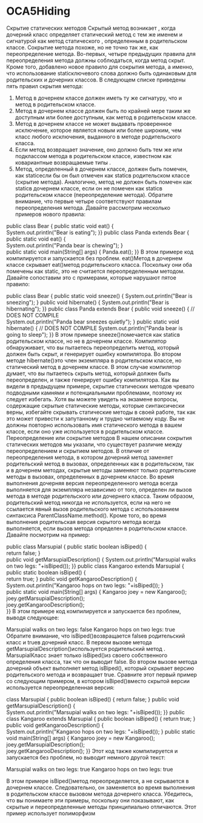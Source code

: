 # OCA5Hiding

Скрытие статических методов
Скрытый метод возникает , когда дочерний класс определяет статический метод с тем же именем и сигнатурой как метод статического , определенным в родительском классе.
Сокрытие метода похоже, но не точно так же, как переопределение метода. Во-первых, четыре предыдущих правила для переопределения метода должны соблюдаться, когда метод скрыт.
Кроме того, добавлено новое правило для сокрытия метода, а именно, что использование staticключевого слова должно быть одинаковым для родительских и дочерних классов.
В следующем списке приведены пять правил скрытия метода:
1.	Метод в дочернем классе должен иметь ту же сигнатуру, что и метод в родительском классе.
2.	Метод в дочернем классе должен быть по крайней мере таким же доступным или более доступным, как метод в родительском классе.
3.	Метод в дочернем классе не может выдавать проверенное исключение, которое является новым или более широким, чем класс любого исключения,
выданного в методе родительского класса.
4.	Если метод возвращает значение, оно должно быть тем же или подклассом метода в родительском классе, известном как ковариантные возвращаемые типы .
5.	Метод, определенный в дочернем классе, должен быть помечен, как staticесли бы он был отмечен как staticв родительском классе (скрытие метода). 
Аналогично, метод не должен быть помечен как staticв дочернем классе, если он не помечен как staticв родительском классе (переопределение метода).
Обратите внимание, что первые четыре соответствуют правилам переопределения метода.
Давайте рассмотрим несколько примеров нового правила:

public class Bear { 
 public static void eat() {  
  System.out.println("Bear is eating");
  }}
public class Panda extends Bear {
  public static void eat() {  
  System.out.println("Panda bear is chewing");
  }  
public static void main(String[] args) { 
   Panda.eat(); 
 }}
В этом примере код компилируется и запускается без проблем. eat()Метод в дочернем классе скрывает eat()метод родительского класса.
Поскольку они оба помечены как static, это не считается переопределенным методом. Давайте сопоставим это с примерами, которые нарушают пятое правило:

public class Bear { 
 public static void sneeze() { 
   System.out.println("Bear is sneezing");
  } 
 public void hibernate() { 
   System.out.println("Bear is hibernating"); 
 }}
public class Panda extends Bear { 
 public void sneeze() {  // DOES NOT COMPILE  
  System.out.println("Panda bear sneezes quietly"); 
 }
  public static void hibernate() {  // DOES NOT COMPILE
    System.out.println("Panda bear is going to sleep"); 
 }}
В этом примере sneeze()помечается как staticв родительском классе, но не в дочернем классе.
Компилятор обнаруживает, что вы пытаетесь переопределить метод, который должен быть скрыт, и генерирует ошибку компилятора.
Во втором методе hibernate()это член экземпляра в родительском классе, но статический метод в дочернем классе. В этом случае компилятор думает, 
что вы пытаетесь скрыть метод, который должен быть переопределен, и также генерирует ошибку компилятора.
Как вы видели в предыдущем примере, скрытие статических методов чревато подводными камнями и потенциальными проблемами,
поэтому их следует избегать. Хотя вы можете увидеть на экзамене вопросы, содержащие скрытые статические методы, которые синтаксически верны,
избегайте скрывать статические методы в своей работе, так как это может привести к запутанному и трудно читаемому коду.
Вы не должны повторно использовать имя статического метода в вашем классе, если оно уже используется в родительском классе.
Переопределение или сокрытие методов
В нашем описании сокрытия статических методов мы указали, что существует различие между переопределением и скрытием методов.
В отличие от переопределения метода, в котором дочерний метод заменяет родительский метод в вызовах, определенных как в родительском,
так и в дочернем методах, скрытые методы заменяют только родительские методы в вызовах, определенных в дочернем классе.
Во время выполнения дочерняя версия переопределенного метода всегда выполняется для экземпляра независимо от того, 
определен ли вызов метода в методе родительского или дочернего класса. Таким образом, родительский метод никогда не используется, 
если на него не ссылается явный вызов родительского метода с использованием синтаксиса ParentClassName.method(). Кроме того,
во время выполнения родительская версия скрытого метода всегда выполняется, если вызов метода определен в родительском классе. Давайте посмотрим на пример:

public class Marsupial { 
 public static boolean isBiped() {  
  return false;
  }  
public void getMarsupialDescription() { 
   System.out.println("Marsupial walks on two legs: "+isBiped());
  }}
public class Kangaroo extends Marsupial {
  public static boolean isBiped() {  
  return true; 
 } 
 public void getKangarooDescription() { 
   System.out.println("Kangaroo hops on two legs: "+isBiped());
  }  
public static void main(String[] args) { 
   Kangaroo joey = new Kangaroo();  
  joey.getMarsupialDescription();  
  joey.getKangarooDescription();  
}}
В этом примере код компилируется и запускается без проблем, выводя следующее:

Marsupial walks on two legs: false
Kangaroo hops on two legs: true
Обратите внимание, что isBiped()возвращается falseв родительский класс и trueв дочерний класс.
В первом вызове метода getMarsupialDescription()используется родительский метод . 
MarsupialКласс знает только isBiped()из своего собственного определения класса, так что он выводит false. Во втором вызове метода дочерний объект выполняет метод isBiped(), 
который скрывает версию родительского метода и возвращает true.
Сравните этот первый пример со следующим примером, в котором isBiped()вместо скрытой версии используется переопределенная версия:

class Marsupial { 
 public boolean isBiped() { 
   return false; 
 }
  public void getMarsupialDescription() {   
 System.out.println("Marsupial walks on two legs: "+isBiped());
  }}
public class Kangaroo extends Marsupial { 
 public boolean isBiped() { 
   return true;
  }
  public void getKangarooDescription() {    
System.out.println("Kangaroo hops on two legs: "+isBiped());
  }
  public static void main(String[] args) { 
   Kangaroo joey = new Kangaroo();  
  joey.getMarsupialDescription();  
  joey.getKangarooDescription();
  }}
Этот код также компилируется и запускается без проблем, но выводит немного другой текст:

Marsupial walks on two legs: true
Kangaroo hops on two legs: true

В этом примере isBiped()метод переопределяется, а не скрывается в дочернем классе. Следовательно, он заменяется во время выполнения в
родительском классе вызовом метода дочернего класса.
Убедитесь, что вы понимаете эти примеры, поскольку они показывают, как скрытые и переопределенные методы принципиально отличаются. 
Этот пример использует полиморфизм
